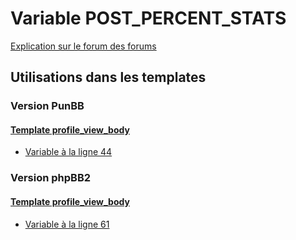 # Variable POST_PERCENT_STATS
[Explication sur le forum des forums](http://forum.forumactif.com/t294113-listing-des-variables#POST_PERCENT_STATS)

## Utilisations dans les templates

### Version PunBB

#### [Template profile_view_body](punbb/profile_view_body.md)
* [Variable à la ligne 44](../punbb/profile_view_body.tpl#L44)

### Version phpBB2

#### [Template profile_view_body](subsilver/profile_view_body.md)
* [Variable à la ligne 61](../subsilver/profile_view_body.tpl#L61)